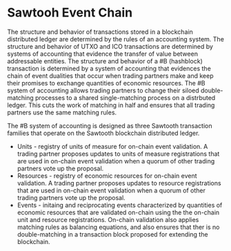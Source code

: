 # Sawtooh Event Chain
The structure and behavior of transactions stored in a blockchain distributed ledger are determined by the rules of an accounting system. The structure and behavior of UTXO and ICO transactions are determined by systems of accounting that evidence the transfer of value between addressable entities. The structure and behavior of a #B (hashblock) transaction is determined by a system of accounting that evidences the chain of event dualities that occur when trading partners make and keep their promises to exchange quantities of economic resources. The #B system of accounting allows trading partners to change their siloed double-matching processes to a shared single-matching process on a distrbuted ledger. This cuts the work of matching in half and ensures that all trading partners use the same matching rules.

The #B system of accounting is designed as three Sawtooth transaction families that operate on the Sawtooth blockchain distributed ledger.

- Units - registry of units of measure for on-chain event validation. A trading partner proposes updates to units of measure registrations that are used in on-chain event validation when a quorum of other trading partners vote up the proposal.
- Resources - registry of economic resources for on-chain event validation. A trading partner proposes updates to resource registrations that are used in on-chain event validation when a quorum of other trading partners vote up the proposal.
- Events - initaing and reciprocating events characterized by quantities of economic resources that are validated on-chain using the the on-chain unit and resource registrations. On-chain validation also applies matching rules as balancing equations, and also ensures that ther is no double-matching in a transaction block proposed for extending the blockchain. 

